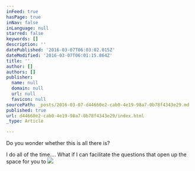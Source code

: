 ```yaml
---
inFeed: true
hasPage: true
inNav: false
inLanguage: null
starred: false
keywords: []
description: ''
datePublished: '2016-03-07T06:03:02.015Z'
dateModified: '2016-03-07T06:01:15.864Z'
title: ''
author: []
authors: []
publisher:
  name: null
  domain: null
  url: null
  favicon: null
sourcePath: _posts/2016-03-07-d44660e2-cab0-4e19-98a7-0b78f4343e29.md
published: true
url: d44660e2-cab0-4e19-98a7-0b78f4343e29/index.html
_type: Article

---
```

Do you wonder whether this is all there is? 

I do all of the time.... 
What if I can facilitate the questions that open up the space for you to ![](https://the-grid-user-content.s3-us-west-2.amazonaws.com/97a99a17-f1d0-4c60-8de6-f80e34f94b20.png)